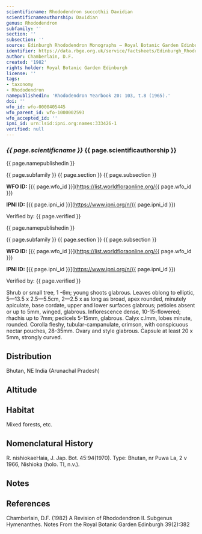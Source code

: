 ```yaml
---
scientificname: Rhododendron succothii Davidian
scientificnameauthorship: Davidian
genus: Rhododendron
subfamily: ''
section: ''
subsection: ''
source: Edinburgh Rhododendron Monographs – Royal Botanic Garden Edinburgh
identifier: https://data.rbge.org.uk/service/factsheets/Edinburgh_Rhododendron_Monographs.xhtml
author: Chamberlain, D.F.
created: '1982'
rights holder: Royal Botanic Garden Edinburgh
license: ''
tags:
- taxonomy
- Rhododendron
namepublishedin: 'Rhododendron Yearbook 20: 103, t.8 (1965).'
doi: ''
wfo_id: wfo-0000405445
wfo_parent_id: wfo-1000002593
wfo_accepted_id: ''
ipni_id: urn:lsid:ipni.org:names:333426-1
verified: null
---
```

### _{{ page.scientificname }}_ {{ page.scientificauthorship }}
 {{ page.namepublishedin }}

{{ page.subfamily }} {{ page.section }} {{ page.subsection }}

**WFO ID:** [{{ page.wfo_id }}](https://list.worldfloraonline.org/{{ page.wfo_id }})

**IPNI ID:** [{{ page.ipni_id }}](https://www.ipni.org/n/{{ page.ipni_id }})

Verified by: {{ page.verified }}

 {{ page.namepublishedin }}

{{ page.subfamily }} {{ page.section }} {{ page.subsection }}

**WFO ID:** [{{ page.wfo_id }}](https://list.worldfloraonline.org/{{ page.wfo_id }})

**IPNI ID:** [{{ page.ipni_id }}](https://www.ipni.org/n/{{ page.ipni_id }})

Verified by: {{ page.verified }}



Shrub or small tree, 1 -6m; young shoots glabrous. Leaves oblong to elliptic, 5—13.5 x 2.5—5.5cm, 2—2.5 x as long as broad, apex rounded, minutely apiculate, base cordate, upper and lower surfaces glabrous; petioles absent or up to 5mm, winged, glabrous. Inflorescence dense, 10-15-flowered; rhachis up to 7mm; pedicels 5-15mm, glabrous. Calyx c.lmm, lobes minute, rounded. Corolla fleshy, tubular-campanulate, crimson, with conspicuous nectar pouches, 28-35mm. Ovary and style glabrous. Capsule at least 20 x 5mm, strongly curved.

## Distribution
Bhutan, NE India (Arunachal Pradesh)

## Altitude


## Habitat
Mixed forests, etc.

## Nomenclatural History
R. nishiokaeHaia, J. Jap. Bot. 45:94(1970). Type: Bhutan, nr Puwa La, 2 v 1966, Nishioka (holo. TI, n.v.).
                       
## Notes


## References

Chamberlain, D.F. (1982) A Revision of Rhododendron II. Subgenus Hymenanthes. Notes From the Royal Botanic Garden Edinburgh 39(2):382
